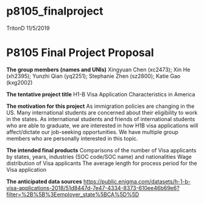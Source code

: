 p8105\_finalproject
================
TritonD
11/5/2019

# P8105 Final Project Proposal

**The group members (names and UNIs)** Xingyuan Chen (xc2473); Xin He
(xh2395); Yunzhi Qian (yq2251); Stephanie Zhen (sz2800); Katie Gao
(kxg2002)

**The tentative project title** H1-B Visa Application Characteristics in
America

**The motivation for this project** As immigration policies are changing
in the US. Many international students are concerned about their
eligibility to work in the states. As international students and friends
of international students who are able to graduate, we are interested in
how H1B visa applications will affect/dictate our job-seeking
opportunities. We have multiple group members who are personally
interested in this topic.

**The intended final products** Comparisons of the number of Visa
applicants by states, years, industries (SOC code/SOC name) and
nationalities Wage distribution of Visa applicants The average length
for process period for the Visa application

**The anticipated data sources**
<https://public.enigma.com/datasets/h-1-b-visa-applications-2018/51d8447d-7e47-4334-8373-610ee46b69e6?filter=%2B%5B%3Eemployer_state%5BCA%5D%5D>
